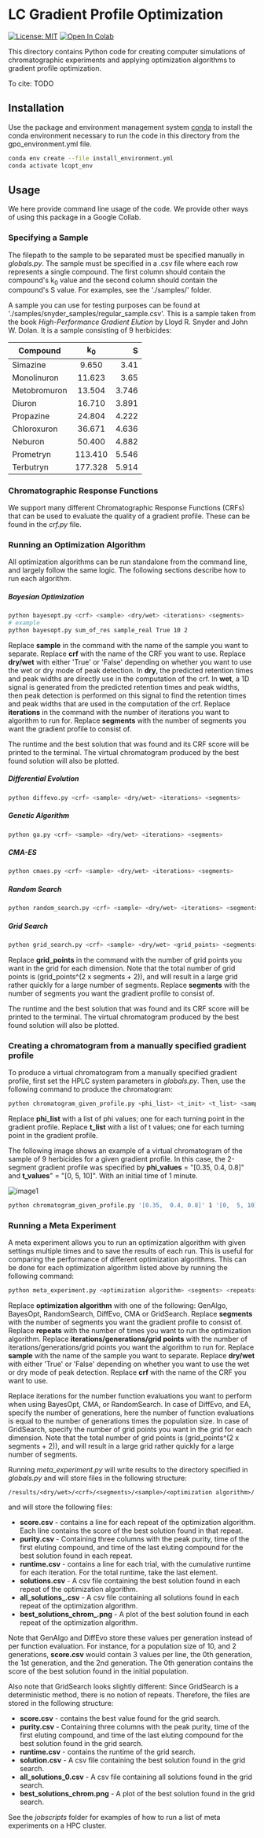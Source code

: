 # LC Gradient Profile Optimization

[![License: MIT](https://img.shields.io/badge/License-MIT-yellow.svg)](https://opensource.org/licenses/MIT)
[![Open In Colab](https://colab.research.google.com/assets/colab-badge.svg)](https://colab.research.google.com/drive/1oaOq1I8jeYaumZOiFN8RAz8r9nK6EZNJ?usp=sharing)

This directory contains Python code for creating computer simulations of chromatographic experiments and applying optimization algorithms to gradient profile optimization.

To cite:
TODO

## Installation

Use the package and environment management system  [conda](https://docs.conda.io/projects/conda/en/latest/user-guide/install/index.html) to install the conda environment necessary to run the code in this directory from the gpo_environment.yml file.

```bash
conda env create --file install_environment.yml
conda activate lcopt_env
```

## Usage
We here provide command line usage of the code. We provide other ways of using this package in a Google Collab.
### Specifying a Sample

The filepath to the sample to be separated must be specified manually in _globals.py_. The sample must be specified in a .csv file where each row represents a single compound. The first column should contain the compound's k<sub>0</sub> value and the second column should contain the compound's S value. For examples, see the './samples/' folder.

A sample you can use for testing purposes can be found at './samples/snyder_samples/regular_sample.csv'. This is a sample taken from the book _High-Performance Gradient Elution_ by Lloyd R. Snyder and John W. Dolan. It is a sample consisting of 9 herbicides:

| Compound | k<sub>0</sub> | S |
|----------|:-------------:|------:|
| Simazine | 9.650 | 3.41 |
| Monolinuron | 11.623 | 3.65 |
| Metobromuron | 13.504 | 3.746 |
| Diuron | 16.710 | 3.891 |
| Propazine | 24.804 | 4.222 |
| Chloroxuron | 36.671 | 4.636 |
| Neburon | 50.400 | 4.882 |
| Prometryn | 113.410 | 5.546 |
| Terbutryn | 177.328 | 5.914 |


### Chromatographic Response Functions

We support many different Chromatographic Response Functions (CRFs) that can be used to evaluate the quality of a gradient profile.
These can be found in the _crf.py_ file.


### Running an Optimization Algorithm
All optimization algorithms can be run standalone from the command line, and largely follow the same logic. The following sections describe how to run each algorithm.

##### Bayesian Optimization

```bash
python bayesopt.py <crf> <sample> <dry/wet> <iterations> <segments>
# example
python bayesopt.py sum_of_res sample_real True 10 2
```
Replace **sample** in the command with the name of the sample you want to separate. Replace **crf** with the name of the CRF you want to use. Replace **dry/wet** with either 'True' or 'False' depending on whether you want to use the wet or dry mode of peak detection.
In **dry**, the predicted retention times and peak widths are directly use in the computation of the crf. 
In **wet**, a 1D signal is generated from the predicted retention times and peak widths, then peak detection is performed on this signal to find the retention times and peak widths that are used in the computation of the crf. 
Replace **iterations** in the command with the number of iterations you want to algorithm to run for. Replace **segments** with the number of segments you want the gradient profile to consist of.

The runtime and the best solution that was found and its CRF score will be printed to the terminal. The virtual chromatogram produced by the best found solution will also be plotted.

##### Differential Evolution

```bash
python diffevo.py <crf> <sample> <dry/wet> <iterations> <segments>
```

##### Genetic Algorithm

```bash
python ga.py <crf> <sample> <dry/wet> <iterations> <segments>
```

##### CMA-ES

```bash
python cmaes.py <crf> <sample> <dry/wet> <iterations> <segments>
```


##### Random Search

```bash
python random_search.py <crf> <sample> <dry/wet> <iterations> <segments>
```

##### Grid Search

```bash
python grid_search.py <crf> <sample> <dry/wet> <grid_points> <segments>
```
Replace **grid_points** in the command with the number of grid points you want in the grid for each dimension. Note that the total number of grid points is (grid_points^(2 x segments + 2)), and will result in a large grid rather quickly for a large number of segments.
Replace **segments** with the number of segments you want the gradient profile to consist of.

The runtime and the best solution that was found and its CRF score will be printed to the terminal. The virtual chromatogram produced by the best found solution will also be plotted.


### Creating a chromatogram from a manually specified gradient profile

To produce a virtual chromatogram from a manually specified gradient profile, first set the HPLC system parameters in _globals.py_. Then, use the following command to produce the chromatogram:

```bash
python chromatogram_given_profile.py <phi_list> <t_init> <t_list> <sample>
```

Replace **phi_list** with a list of phi values; one for each turning point in the gradient profile. Replace **t_list** with a list of t values; one for each turning point in the gradient profile.

The following image shows an example of a virtual chromatogram of the sample of 9 herbicides for a given gradient profile. In this case, the 2-segment gradient profile was specified by **phi_values** = "[0.35, 0.4, 0.8]" and **t_values**" = "[0, 5, 10]". With an initial time of 1 minute.

![image1](/images/ex_chromatogram.png)

```bash
python chromatogram_given_profile.py '[0.35,  0.4, 0.8]' 1 '[0,  5, 10]' regular_sample
```

### Running a Meta Experiment
A meta experiment allows you to run an optimization algorithm with given settings multiple times and to save the results of each run. This is useful for comparing the performance of different optimization algorithms.
This can be done for each optimization algorithm listed above by running the following command:

```bash
python meta_experiment.py <optimization algorithm> <segments> <repeats> <iterations/generations/grid points> <sample> <dry/wet> <crf>
```
Replace **optimization algorithm** with one of the following: GenAlgo, BayesOpt, RandomSearch, DiffEvo, CMA or GridSearch. Replace **segments** with the number of segments you want the gradient profile to consist of. Replace **repeats** with the number of times you want to run the optimization algorithm. Replace **iterations/generations/grid points** with the number of iterations/generations/grid points you want the algorithm to run for. Replace **sample** with the name of the sample you want to separate. 
Replace **dry/wet** with either 'True' or 'False' depending on whether you want to use the wet or dry mode of peak detection. Replace **crf** with the name of the CRF you want to use.

Replace iterations for the number function evaluations you want to perform when using BayesOpt, CMA, or RandomSearch.
In case of DiffEvo, and EA, specify the number of generations, here the number of function evaluations is equal to the number of generations times the population size.
In case of GridSearch, specify the number of grid points you want in the grid for each dimension. Note that the total number of grid points is (grid_points^(2 x segments + 2)), and will result in a large grid rather quickly for a large number of segments.

Running _meta_experiment.py_ will write results to the directory specified in _globals.py_ and will store files in the following structure:

```
/results/<dry/wet>/<crf>/<segments>/<sample>/<optimization algorithm>/
```

and will store the following files:

* **score.csv** - contains a line for each repeat of the optimization algorithm. Each line contains the score of the best solution found in that repeat.
* **purity.csv** - Containing three columns with the peak purity, time of the first eluting compound, and time of the last eluting compound for the best solution found in each repeat.
* **runtime.csv** - contains a line for each trial, with the cumulative runtime for each iteration. For the total runtime, take the last element.
* **solutions.csv** - A csv file containing the best solution found in each repeat of the optimization algorithm.
* **all_solutions_<repeat>.csv** - A csv file containing all solutions found in each repeat of the optimization algorithm.
* **best_solutions_chrom_<repeat>.png** - A plot of the best solution found in each repeat of the optimization algorithm.

Note that GenAlgo and DiffEvo store these values per generation instead of per function evaluation. For instance, for a population size of 10, and 2 generations, **score.csv**
would contain 3 values per line, the 0th generation, the 1st generation, and the 2nd generation. The 0th generation contains the score of the best solution found in the initial population.

Also note that GridSearch looks slightly different:
Since GridSearch is a deterministic method, there is no notion of repeats. Therefore, the files are stored in the following structure:

* **score.csv** - contains the best value found for the grid search.
* **purity.csv** - Containing three columns with the peak purity, time of the first eluting compound, and time of the last eluting compound for the best solution found in the grid search.
* **runtime.csv** - contains the runtime of the grid search.
* **solution.csv** - A csv file containing the best solution found in the grid search.
* **all_solutions_0.csv** - A csv file containing all solutions found in the grid search.
* **best_solutions_chrom.png** - A plot of the best solution found in the grid search.

See the _jobscripts_ folder for examples of how to run a list of meta experiments on a HPC cluster.
